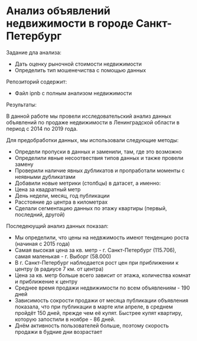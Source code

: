 # Анализ объявлений недвижимости в городе Санкт-Петербург

Задание дла анализа:

 - Дать оценку рыночной стоимости недвижимости
 - Определить тип мошенечиства с помощью данных
 
Репозиторий содержит:

  - Файл ipnb с полным анализом недвижимости
  
Результаты:

В данной работе мы провели исследовательский анализ данных объявлений по продаже недвижимости в Ленинградской области в период с 2014 по 2019 года.

Для предобработки данных, мы использовали следующие методы:

  - Определи пропуски в данных и заменили, там, где это возможно
  - Определили явные несоотвествия типов данных и также провели замену
  - Проверили наличие явных дубликатов и пропработали моменты с неявными дубликатами
  - Добавили новые метрики (столбцы) в датасет, а именно:
  - Цена за квадратный метр
  - День недели, месяц, год публикации
  - Расстояние до центра в километрах
  - Сделали сегментацию данных по этажу квартиры (первый, последний, другой)

Последеюущий анализ данных показал:

  - Мы определили, что цены на недвжимость имеют тенденцию роста (начиная с 2015 года)
  - Самая высокая цена за кв. метр - г. Санкт-Петербург (115.706), самая маленькая - г. Выборг (58.000)
  - В г. Санкт-Петербург наблюдается рост цен при приближении к центру (в радиусе 7 км. от центра)
  - Цена за кв. метр больше всего зависит от этажа, количества комнат и приближение к центру
  - Среднее время продажи недвижимости по всем объявлениям - 190 дней
  - Зависимость сокрости продажи от месяца публикации объявления показала, что при публикации в марте или апреле, в среднем пройдёт 150 дней, прежде чем её купят.    Быстрее купят квартиру, которую запостили в ноябре - 86 дней.
  - Днём активность пользователей больше, поэтому скорость продажи в будние дни возрастает
